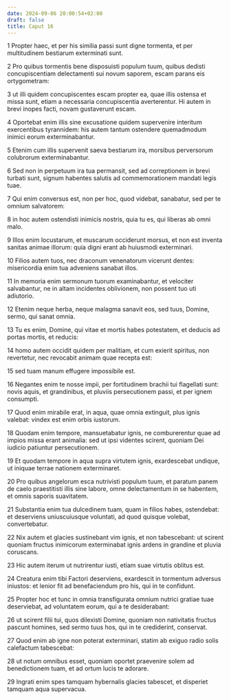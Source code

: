```yaml
---
date: 2024-09-06 20:00:54+02:00
draft: false
title: Caput 16
---
```





1 Propter haec, et per his similia passi sunt digne tormenta, et per multitudinem bestiarum exterminati sunt.

2 Pro quibus tormentis bene disposuisti populum tuum, quibus dedisti concupiscentiam delectamenti sui novum saporem, escam parans eis ortygometram:

3 ut illi quidem concupiscentes escam propter ea, quae illis ostensa et missa sunt, etiam a necessaria concupiscentia averterentur. Hi autem in brevi inopes facti, novam gustaverunt escam.

4 Oportebat enim illis sine excusatione quidem supervenire interitum exercentibus tyrannidem: his autem tantum ostendere quemadmodum inimici eorum exterminabantur.

5 Etenim cum illis supervenit saeva bestiarum ira, morsibus perversorum colubrorum exterminabantur.

6 Sed non in perpetuum ira tua permansit, sed ad correptionem in brevi turbati sunt, signum habentes salutis ad commemorationem mandati legis tuae.

7 Qui enim conversus est, non per hoc, quod videbat, sanabatur, sed per te omnium salvatorem:

8 in hoc autem ostendisti inimicis nostris, quia tu es, qui liberas ab omni malo.

9 Illos enim locustarum, et muscarum occiderunt morsus, et non est inventa sanitas animae illorum: quia digni erant ab huiusmodi exterminari.

10 Filios autem tuos, nec draconum venenatorum vicerunt dentes: misericordia enim tua adveniens sanabat illos.

11 In memoria enim sermonum tuorum examinabantur, et velociter salvabantur, ne in altam incidentes oblivionem, non possent tuo uti adiutorio.

12 Etenim neque herba, neque malagma sanavit eos, sed tuus, Domine, sermo, qui sanat omnia.

13 Tu es enim, Domine, qui vitae et mortis habes potestatem, et deducis ad portas mortis, et reducis:

14 homo autem occidit quidem per malitiam, et cum exierit spiritus, non revertetur, nec revocabit animam quae recepta est:

15 sed tuam manum effugere impossibile est.

16 Negantes enim te nosse impii, per fortitudinem brachii tui flagellati sunt: novis aquis, et grandinibus, et pluviis persecutionem passi, et per ignem consumpti.

17 Quod enim mirabile erat, in aqua, quae omnia extinguit, plus ignis valebat: vindex est enim orbis iustorum.

18 Quodam enim tempore, mansuetabatur ignis, ne comburerentur quae ad impios missa erant animalia: sed ut ipsi videntes scirent, quoniam Dei iudicio patiuntur persecutionem.

19 Et quodam tempore in aqua supra virtutem ignis, exardescebat undique, ut iniquae terrae nationem exterminaret.

20 Pro quibus angelorum esca nutrivisti populum tuum, et paratum panem de caelo praestitisti illis sine labore, omne delectamentum in se habentem, et omnis saporis suavitatem.

21 Substantia enim tua dulcedinem tuam, quam in filios habes, ostendebat: et deserviens uniuscuiusque voluntati, ad quod quisque volebat, convertebatur.

22 Nix autem et glacies sustinebant vim ignis, et non tabescebant: ut scirent quoniam fructus inimicorum exterminabat ignis ardens in grandine et pluvia coruscans.

23 Hic autem iterum ut nutrirentur iusti, etiam suae virtutis oblitus est.

24 Creatura enim tibi Factori deserviens, exardescit in tormentum adversus iniustos: et lenior fit ad benefaciendum pro his, qui in te confidunt.

25 Propter hoc et tunc in omnia transfigurata omnium nutrici gratiae tuae deserviebat, ad voluntatem eorum, qui a te desiderabant:

26 ut scirent filii tui, quos dilexisti Domine, quoniam non nativitatis fructus pascunt homines, sed sermo tuus hos, qui in te crediderint, conservat.

27 Quod enim ab igne non poterat exterminari, statim ab exiguo radio solis calefactum tabescebat:

28 ut notum omnibus esset, quoniam oportet praevenire solem ad benedictionem tuam, et ad ortum lucis te adorare.

29 Ingrati enim spes tamquam hybernalis glacies tabescet, et disperiet tamquam aqua supervacua.

